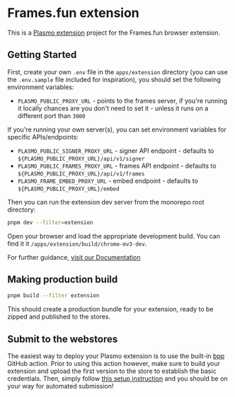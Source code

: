 # Frames.fun extension

This is a [Plasmo extension](https://docs.plasmo.com/) project for the Frames.fun browser extension.

## Getting Started

First, create your own `.env` file in the `apps/extension` directory (you can use the `.env.sample` file included for inspiration), you should set the following environment variables:

- `PLASMO_PUBLIC_PROXY_URL` - points to the frames server, if you're running it locally chances are you don't need to set it - unless it runs on a different port than `3000`

If you're running your own server(s), you can set environment variables for specific APIs/endpoints:

- `PLASMO_PUBLIC_SIGNER_PROXY_URL` - signer API endpoint - defaults to `${PLASMO_PUBLIC_PROXY_URL}/api/v1/signer`
- `PLASMO_PUBLIC_FRAMES_PROXY_URL` - frames API endpoint - defaults to `${PLASMO_PUBLIC_PROXY_URL}/api/v1/frames`
- `PLASMO_FRAME_EMBED_PROXY_URL` - embed endpoint - defaults to `${PLASMO_PUBLIC_PROXY_URL}/embed`

Then you can run the extension dev server from the monorepo root directory:

```bash
pnpm dev --filter=extension
```

Open your browser and load the appropriate development build. You can find it it `/apps/extension/build/chrome-mv3-dev`.

For further guidance, [visit our Documentation](https://docs.plasmo.com/)

## Making production build

```bash
pnpm build --filter extension
```

This should create a production bundle for your extension, ready to be zipped and published to the stores.

## Submit to the webstores

The easiest way to deploy your Plasmo extension is to use the built-in [bpp](https://bpp.browser.market) GitHub action. Prior to using this action however, make sure to build your extension and upload the first version to the store to establish the basic credentials. Then, simply follow [this setup instruction](https://docs.plasmo.com/framework/workflows/submit) and you should be on your way for automated submission!
